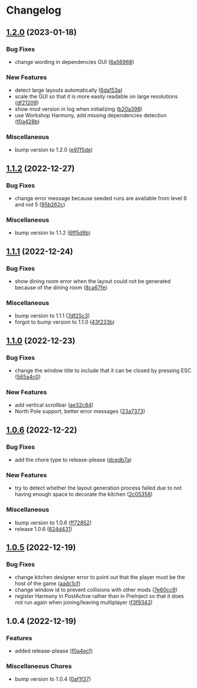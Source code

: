 # Changelog

## [1.2.0](https://github.com/OndrejNepozitek/KitchenDesigner/compare/v1.1.2...v1.2.0) (2023-01-18)


### Bug Fixes

* change wording in dependencies GUI ([6a56968](https://github.com/OndrejNepozitek/KitchenDesigner/commit/6a56968dad64e9036baebe43168512955bc17c1f))


### New Features

* detect large layouts automatically ([6da153a](https://github.com/OndrejNepozitek/KitchenDesigner/commit/6da153a45bacbaa31a78f581cba83a71b3829460))
* scale the GUI so that it is more easily readable on large resolutions ([df21209](https://github.com/OndrejNepozitek/KitchenDesigner/commit/df21209817fb6c4db5d7ec097fafe632e72987fa))
* show mod version in log when initializing ([b20a398](https://github.com/OndrejNepozitek/KitchenDesigner/commit/b20a398e7156ae4a01ac3f6cb6516c8436e6b348))
* use Workshop Harmony, add missing dependencies detection ([f0a428b](https://github.com/OndrejNepozitek/KitchenDesigner/commit/f0a428b584d517488aea8652331a2c7cae1a5d92))


### Miscellaneous

* bump version to 1.2.0 ([e97f5de](https://github.com/OndrejNepozitek/KitchenDesigner/commit/e97f5de1a2684fe09ca57dfc817fcf9164205159))

## [1.1.2](https://github.com/OndrejNepozitek/KitchenDesigner/compare/v1.1.1...v1.1.2) (2022-12-27)


### Bug Fixes

* change error message because seeded runs are available from level 6 and not 5 ([95b262c](https://github.com/OndrejNepozitek/KitchenDesigner/commit/95b262cce1301edc59e0f955fa85af91f2f7920d))


### Miscellaneous

* bump version to 1.1.2 ([6ff5d9b](https://github.com/OndrejNepozitek/KitchenDesigner/commit/6ff5d9b9ae7ece75ee141f838affe689f447ce04))

## [1.1.1](https://github.com/OndrejNepozitek/KitchenDesigner/compare/v1.1.0...v1.1.1) (2022-12-24)


### Bug Fixes

* show dining room error when the layout could not be generated because of the dining room ([8ca67fe](https://github.com/OndrejNepozitek/KitchenDesigner/commit/8ca67fe8dacbcf99b1d034d838b7177b70d87117))


### Miscellaneous

* bump version to 1.1.1 ([7df25c3](https://github.com/OndrejNepozitek/KitchenDesigner/commit/7df25c3735afe842e2a79c91a9e6f6b3abc24dac))
* forgot to bump version to 1.1.0 ([43f233b](https://github.com/OndrejNepozitek/KitchenDesigner/commit/43f233bdae8e93b8b7d43ca2771d32ca5cdee80c))

## [1.1.0](https://github.com/OndrejNepozitek/KitchenDesigner/compare/v1.0.6...v1.1.0) (2022-12-23)


### Bug Fixes

* change the window title to include that it can be closed by pressing ESC ([565a4c0](https://github.com/OndrejNepozitek/KitchenDesigner/commit/565a4c02cafdf8ea89934cf5a2364617aa39aba0))


### New Features

* add vertical scrollbar ([ae32c84](https://github.com/OndrejNepozitek/KitchenDesigner/commit/ae32c8423908a27181ac53b482675a1945bb1379))
* North Pole support, better error messages ([23a7373](https://github.com/OndrejNepozitek/KitchenDesigner/commit/23a7373b3165a223cff4a6c9b23491ed5219b86f))

## [1.0.6](https://github.com/OndrejNepozitek/KitchenDesigner/compare/v1.0.5...v1.0.6) (2022-12-22)


### Bug Fixes

* add the chore type to release-please ([dcedb7a](https://github.com/OndrejNepozitek/KitchenDesigner/commit/dcedb7a3423bae40f3b55a96e21a0fbaae51d8e7))


### New Features

* try to detect whether the layout generation process failed due to not having enough space to decorate the kitchen ([2c05358](https://github.com/OndrejNepozitek/KitchenDesigner/commit/2c0535807ddfd576c28b8827353a9649093fdae8))


### Miscellaneous

* bump version to 1.0.6 ([ff72852](https://github.com/OndrejNepozitek/KitchenDesigner/commit/ff72852fad4f3a55d2c6c87505079111e5d162db))
* release 1.0.6 ([624d431](https://github.com/OndrejNepozitek/KitchenDesigner/commit/624d4313f577c5ea4f70dd0e724487e1afbbda19))

## [1.0.5](https://github.com/OndrejNepozitek/KitchenDesigner/compare/v1.0.4...v1.0.5) (2022-12-19)


### Bug Fixes

* change kitchen designer error to point out that the player must be the host of the game ([aadc1cf](https://github.com/OndrejNepozitek/KitchenDesigner/commit/aadc1cf8a4ef9604333e9e8b3f76dce50cc52b18))
* change window id to prevent collisions with other mods ([7e60cc9](https://github.com/OndrejNepozitek/KitchenDesigner/commit/7e60cc9a6b357a9e65612912ec8f07fa3d886369))
* register Harmony in PostActive rather than in PreInject so that it does not run again when joining/leaving multiplayer ([f3f9343](https://github.com/OndrejNepozitek/KitchenDesigner/commit/f3f93430cb4b5d640fadd1ec6abdafa3d18340c4))

## 1.0.4 (2022-12-19)


### Features

* added release-please ([f0a4ecf](https://github.com/OndrejNepozitek/KitchenDesigner/commit/f0a4ecf01af9a5e2ffe5fdd01be2c2dead219360))


### Miscellaneous Chores

* bump version to 1.0.4 ([0af1f37](https://github.com/OndrejNepozitek/KitchenDesigner/commit/0af1f374c9b73bb936fbd19399138ee18d8296fa))

